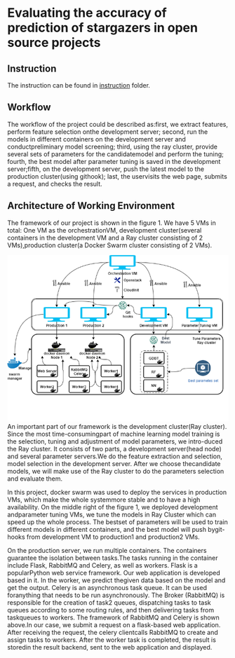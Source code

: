 # Evaluating the accuracy of prediction of stargazers in open source projects
## Instruction
The instruction can be found in <a href="/instruction">instruction</a> folder.

## Workflow
The workflow of the project could be described as:first, we extract features, perform feature selection onthe development server; second, run the models in different containers on the development server and conductpreliminary model screening; third, using the ray cluster, provide several sets of parameters for the candidatemodel and perform the tuning; fourth, the best model after parameter tuning is saved in the development server;fifth, on the development server, push the latest model to the production cluster(using githook); last, the uservisits the web page, submits a request, and checks the result.



## Architecture of Working Environment
The framework of our project is shown in the figure 1. We have 5 VMs in total: One VM as the orchestrationVM, development cluster(several containers in the development VM and a Ray cluster consisting of 2 VMs),production cluster(a Docker Swarm cluster consisting of 2 VMs).
<div align=center>
<img src="/result/Architecture.png">
</div>
An important part of our framework is the development cluster(Ray cluster).  Since the most time-consumingpart of machine learning model training is the selection, tuning and adjustment of model parameters, we intro-duced the Ray cluster. It consists of two parts, a development server(head node) and several parameter servers.We do the feature extraction and selection, model selection in the development server.  After we choose thecandidate models, we will make use of the Ray cluster to do the parameters selection and evaluate them.  

In this project, docker swarm was used to deploy the services in production VMs, which make the whole systemmore stable and to have a high availability. On the middle right of the figure 1, we deployed development andparameter tuning VMs, we tune the models in Ray Cluster which can speed up the whole process.  The bestset of parameters will be used to train different models in different containers, and the best model will push bygit-hooks from development VM to production1 and production2 VMs.  

On the production server, we run multiple containers.  The containers guarantee the isolation between tasks.The tasks running in the container include Flask, RabbitMQ and Celery, as well as workers. Flask is a popularPython web service framework.  Our web application is developed based in it.  In the worker, we predict thegiven data based on the model and get the output.  Celery is an asynchronous task queue.  It can be used foranything that needs to be run asynchronously.  The Broker (RabbitMQ) is responsible for the creation of task2 queues, dispatching tasks to task queues according to some routing rules, and then delivering tasks from taskqueues to workers. The framework of RabbitMQ and Celery is shown above.In our case, we submit a request on a flask-based web application. After receiving the request, the celery clientcalls RabbitMQ to create and assign tasks to workers.  After the worker task is completed, the result is storedin the result backend, sent to the web application and displayed.

